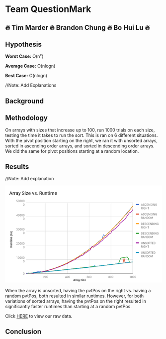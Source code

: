 # Team QuestionMark
## :fire: Tim Marder :fire: Brandon Chung :fire: Bo Hui Lu :fire:

## Hypothesis

**Worst Case:** O(n²)

**Average Case:** O(nlogn)

**Best Case:** O(nlogn)

//Note: Add Explanations

## Background




## Methodology
On arrays with sizes that increase up to 100, run 1000 trials on each size, testing the time it takes to run the sort. This is ran on 6 different situations. With the pivot position starting on the right, we ran it with unsorted arrays, sorted in ascending order arrays, and sorted in descending order arrays. We did the same for pivot positions starting at a random location.



## Results

//Note: Add explanation

![](chart.png)

When the array is unsorted, having the pvtPos on the right vs. having a random pvtPos, both resulted in similar runtimes. However, for both variations of sorted arrays, having the pvtPos on the right resulted in significantly faster runtimes than starting at a random pvtPos.

Click [HERE](https://docs.google.com/spreadsheets/d/1q22Ehk9i-vj1uPWFPUR6ZZH4ooD-bB5hUb8s-f-cKGY/edit?usp=sharing) to view our raw data.

## Conclusion


